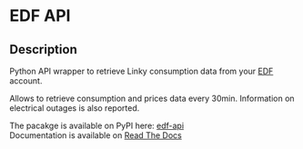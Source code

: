 # EDF API

## Description
Python API wrapper to retrieve Linky consumption data from your [EDF](https://www.edf.fr/) account.

Allows to retrieve consumption and prices data every 30min.
Information on electrical outages is also reported.

The pacakge is available on PyPI here: [edf-api](https://pypi.org/project/edf-api/)<br>
Documentation is available on [Read The Docs](https://edf-api.readthedocs.io/)
